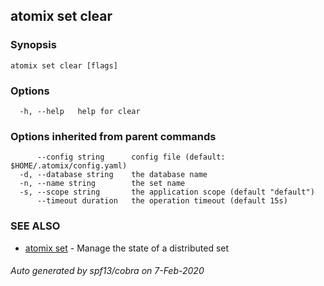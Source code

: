 ## atomix set clear



### Synopsis



```
atomix set clear [flags]
```

### Options

```
  -h, --help   help for clear
```

### Options inherited from parent commands

```
      --config string      config file (default: $HOME/.atomix/config.yaml)
  -d, --database string    the database name
  -n, --name string        the set name
  -s, --scope string       the application scope (default "default")
      --timeout duration   the operation timeout (default 15s)
```

### SEE ALSO

* [atomix set](atomix_set.md)	 - Manage the state of a distributed set

###### Auto generated by spf13/cobra on 7-Feb-2020
